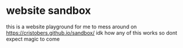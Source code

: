 # website sandbox 
this is a website playground for me to mess around on 
https://cristobers.github.io/sandbox/
idk how any of this works so dont expect magic to come

